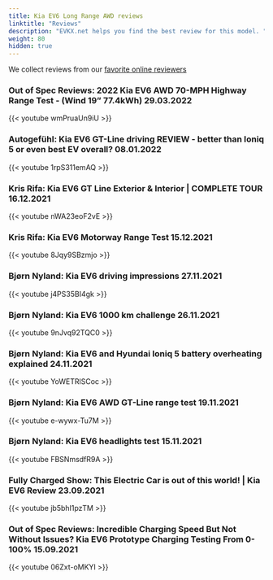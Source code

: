 ```yaml
---
title: Kia EV6 Long Range AWD reviews
linktitle: "Reviews"
description: "EVKX.net helps you find the best review for this model. "
weight: 80
hidden: true
---
```

<object class="img-fluid" type="image/svg+xml" data="../modelnavigation.svg"></object>
We collect reviews from our [favorite online reviewers](/guides/evreviewers/)

### Out of Spec Reviews: 2022 Kia EV6 AWD 70-MPH Highway Range Test - (Wind 19” 77.4kWh) 29.03.2022

{{< youtube wmPruaUn9iU >}}

### Autogefühl: Kia EV6 GT-Line driving REVIEW - better than Ioniq 5 or even best EV overall? 08.01.2022

{{< youtube 1rpS311emAQ >}}

### Kris Rifa: Kia EV6 GT Line Exterior & Interior | COMPLETE TOUR 16.12.2021

{{< youtube nWA23eoF2vE >}}

### Kris Rifa: Kia EV6 Motorway Range Test 15.12.2021

{{< youtube 8Jqy9SBzmjo >}}

### Bjørn Nyland: Kia EV6 driving impressions 27.11.2021

{{< youtube j4PS35BI4gk >}}

### Bjørn Nyland: Kia EV6 1000 km challenge 26.11.2021

{{< youtube 9nJvq92TQC0 >}}

### Bjørn Nyland: Kia EV6 and Hyundai Ioniq 5 battery overheating explained 24.11.2021

{{< youtube YoWETRlSCoc >}}

### Bjørn Nyland: Kia EV6 AWD GT-Line range test 19.11.2021

{{< youtube e-wywx-Tu7M >}}

### Bjørn Nyland: Kia EV6 headlights test 15.11.2021

{{< youtube FBSNmsdfR9A >}}

### Fully Charged Show: This Electric Car is out of this world! | Kia EV6 Review 23.09.2021

{{< youtube jb5bhI1pzTM >}}

### Out of Spec Reviews: Incredible Charging Speed But Not Without Issues? Kia EV6 Prototype Charging Testing From 0-100% 15.09.2021

{{< youtube 06Zxt-oMKYI >}}

